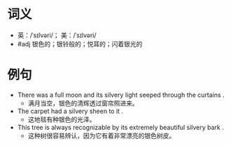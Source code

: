 # 词义
- 英：/ˈsɪlvəri/； 美：/ˈsɪlvəri/
- #adj 银色的；银铃般的；悦耳的；闪着银光的
# 例句
- There was a full moon and its silvery light seeped through the curtains .
	- 满月当空，银色的清辉透过窗帘照进来。
- The carpet had a silvery sheen to it .
	- 这地毯有种银色的光泽。
- This tree is always recognizable by its extremely beautiful silvery bark .
	- 这种树很容易辨认，因为它有着非常漂亮的银色树皮。
